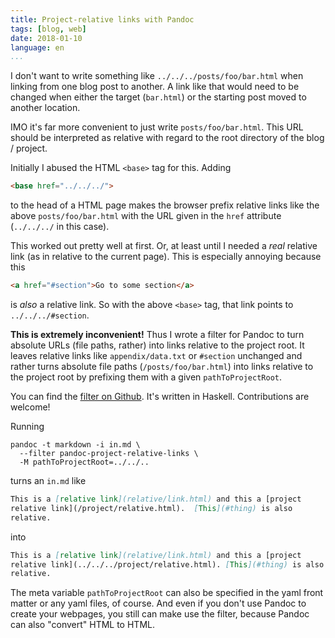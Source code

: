 ```yaml
---
title: Project-relative links with Pandoc
tags: [blog, web]
date: 2018-01-10
language: en
...
```


I don't want to write something like `../../../posts/foo/bar.html`
when linking from one blog post to another.  A link like that would
need to be changed when either the target (`bar.html`) or the starting
post moved to another location.

IMO it's far more convenient to just write `posts/foo/bar.html`.  This
URL should be interpreted as relative with regard to the root
directory of the blog / project.

Initially I abused the HTML `<base>` tag for this.  Adding

```html
<base href="../../../">
```

to the head of a HTML page makes the browser prefix relative links
like the above `posts/foo/bar.html` with the URL given in the `href`
attribute (`../../../` in this case).

This worked out pretty well at first.  Or, at least until I needed a
*real* relative link (as in relative to the current page).  This is
especially annoying because this

```html
<a href="#section">Go to some section</a>
```

is *also* a relative link.  So with the above `<base>` tag, that link
points to `../../../#section`.

**This is extremely inconvenient!**  Thus I wrote a filter for Pandoc
to turn absolute URLs (file paths, rather) into links relative to the
project root.  It leaves relative links like `appendix/data.txt` or
`#section` unchanged and rather turns absolute file paths
(`/posts/foo/bar.html`) into links relative to the project root by
prefixing them with a given `pathToProjectRoot`.

You can find the [filter on Github][gh].  It's written in Haskell.
Contributions are welcome!

[gh]: https://github.com/musteresel/pandoc-project-relative-links


Running

```shell
pandoc -t markdown -i in.md \
  --filter pandoc-project-relative-links \
  -M pathToProjectRoot=../../..
```

turns an `in.md` like

```Markdown
This is a [relative link](relative/link.html) and this a [project
relative link](/project/relative.html).  [This](#thing) is also
relative.
```

into

```Markdown
This is a [relative link](relative/link.html) and this a [project
relative link](../../../project/relative.html). [This](#thing) is also
relative.
```

The meta variable `pathToProjectRoot` can also be specified in the
yaml front matter or any yaml files, of course.  And even if you don't
use Pandoc to create your webpages, you still can make use the filter,
because Pandoc can also "convert" HTML to HTML.
